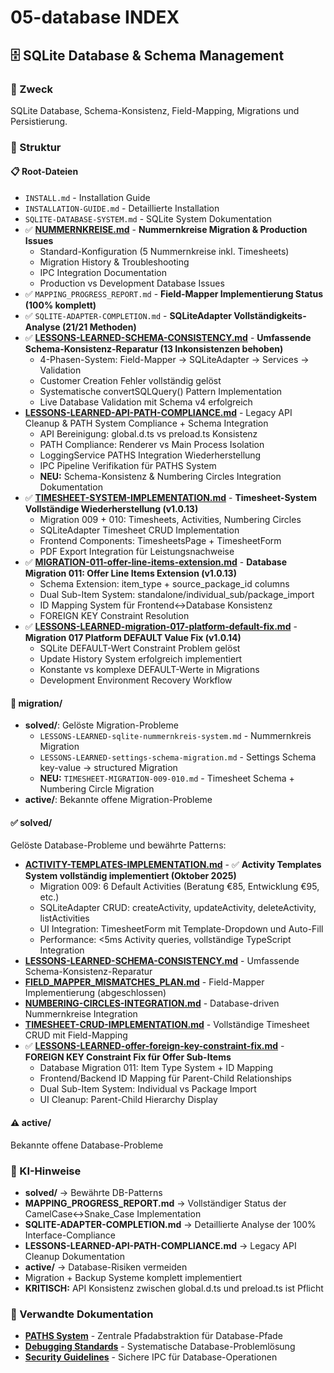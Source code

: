 # 05-database INDEX

## 🗄️ SQLite Database & Schema Management

### 🎯 Zweck
SQLite Database, Schema-Konsistenz, Field-Mapping, Migrations und Persistierung.

### 📁 Struktur

#### 📋 Root-Dateien
- `INSTALL.md` - Installation Guide
- `INSTALLATION-GUIDE.md` - Detaillierte Installation
- `SQLITE-DATABASE-SYSTEM.md` - SQLite System Dokumentation
- ✅ **[NUMMERNKREISE.md](NUMMERNKREISE.md)** - **Nummernkreise Migration & Production Issues** 
  - Standard-Konfiguration (5 Nummernkreise inkl. Timesheets)
  - Migration History & Troubleshooting
  - IPC Integration Documentation
  - Production vs Development Database Issues
- ✅ `MAPPING_PROGRESS_REPORT.md` - **Field-Mapper Implementierung Status (100% komplett)**
- ✅ `SQLITE-ADAPTER-COMPLETION.md` - **SQLiteAdapter Vollständigkeits-Analyse (21/21 Methoden)**
- ✅ **[LESSONS-LEARNED-SCHEMA-CONSISTENCY.md](LESSONS-LEARNED-SCHEMA-CONSISTENCY.md)** - **Umfassende Schema-Konsistenz-Reparatur (13 Inkonsistenzen behoben)**
  - 4-Phasen-System: Field-Mapper → SQLiteAdapter → Services → Validation
  - Customer Creation Fehler vollständig gelöst
  - Systematische convertSQLQuery() Pattern Implementation
  - Live Database Validation mit Schema v4 erfolgreich
- **[LESSONS-LEARNED-API-PATH-COMPLIANCE.md](LESSONS-LEARNED-API-PATH-COMPLIANCE.md)** - Legacy API Cleanup & PATH System Compliance + Schema Integration
  - API Bereinigung: global.d.ts vs preload.ts Konsistenz
  - PATH Compliance: Renderer vs Main Process Isolation  
  - LoggingService PATHS Integration Wiederherstellung
  - IPC Pipeline Verifikation für PATHS System
  - **NEU:** Schema-Konsistenz & Numbering Circles Integration Dokumentation
- ✅ **[TIMESHEET-SYSTEM-IMPLEMENTATION.md](TIMESHEET-SYSTEM-IMPLEMENTATION.md)** - **Timesheet-System Vollständige Wiederherstellung (v1.0.13)**
  - Migration 009 + 010: Timesheets, Activities, Numbering Circles
  - SQLiteAdapter Timesheet CRUD Implementation
  - Frontend Components: TimesheetsPage + TimesheetForm
  - PDF Export Integration für Leistungsnachweise
- ✅ **[MIGRATION-011-offer-line-items-extension.md](MIGRATION-011-offer-line-items-extension.md)** - **Database Migration 011: Offer Line Items Extension (v1.0.13)**
  - Schema Extension: item_type + source_package_id columns
  - Dual Sub-Item System: standalone/individual_sub/package_import
  - ID Mapping System für Frontend↔Database Konsistenz
  - FOREIGN KEY Constraint Resolution
- ✅ **[LESSONS-LEARNED-migration-017-platform-default-fix.md](LESSONS-LEARNED-migration-017-platform-default-fix.md)** - **Migration 017 Platform DEFAULT Value Fix (v1.0.14)**
  - SQLite DEFAULT-Wert Constraint Problem gelöst
  - Update History System erfolgreich implementiert
  - Konstante vs komplexe DEFAULT-Werte in Migrations
  - Development Environment Recovery Workflow

#### 🔄 migration/
- **solved/**: Gelöste Migration-Probleme
  - `LESSONS-LEARNED-sqlite-nummernkreis-system.md` - Nummernkreis Migration
  - `LESSONS-LEARNED-settings-schema-migration.md` - Settings Schema key-value → structured Migration
  - **NEU:** `TIMESHEET-MIGRATION-009-010.md` - Timesheet Schema + Numbering Circle Migration
- **active/**: Bekannte offene Migration-Probleme

#### ✅ solved/
Gelöste Database-Probleme und bewährte Patterns:
- **[ACTIVITY-TEMPLATES-IMPLEMENTATION.md](solved/ACTIVITY-TEMPLATES-IMPLEMENTATION.md)** - ✅ **Activity Templates System vollständig implementiert (Oktober 2025)**
  - Migration 009: 6 Default Activities (Beratung €85, Entwicklung €95, etc.)
  - SQLiteAdapter CRUD: createActivity, updateActivity, deleteActivity, listActivities
  - UI Integration: TimesheetForm mit Template-Dropdown und Auto-Fill
  - Performance: <5ms Activity queries, vollständige TypeScript Integration
- **[LESSONS-LEARNED-SCHEMA-CONSISTENCY.md](LESSONS-LEARNED-SCHEMA-CONSISTENCY.md)** - Umfassende Schema-Konsistenz-Reparatur
- **[FIELD_MAPPER_MISMATCHES_PLAN.md](solved/FIELD_MAPPER_MISMATCHES_PLAN.md)** - Field-Mapper Implementierung (abgeschlossen)
- **[NUMBERING-CIRCLES-INTEGRATION.md](solved/NUMBERING-CIRCLES-INTEGRATION.md)** - Database-driven Nummernkreise Integration
- **[TIMESHEET-CRUD-IMPLEMENTATION.md](solved/TIMESHEET-CRUD-IMPLEMENTATION.md)** - Vollständige Timesheet CRUD mit Field-Mapping
- ✅ **[LESSONS-LEARNED-offer-foreign-key-constraint-fix.md](solved/LESSONS-LEARNED-offer-foreign-key-constraint-fix.md)** - **FOREIGN KEY Constraint Fix für Offer Sub-Items**
  - Database Migration 011: Item Type System + ID Mapping
  - Frontend/Backend ID Mapping für Parent-Child Relationships  
  - Dual Sub-Item System: Individual vs Package Import
  - UI Cleanup: Parent-Child Hierarchy Display

#### ⚠️ active/
Bekannte offene Database-Probleme

### 🚀 KI-Hinweise
- **solved/** → Bewährte DB-Patterns
- **MAPPING_PROGRESS_REPORT.md** → Vollständiger Status der CamelCase↔Snake_Case Implementation
- **SQLITE-ADAPTER-COMPLETION.md** → Detaillierte Analyse der 100% Interface-Compliance
- **LESSONS-LEARNED-API-PATH-COMPLIANCE.md** → Legacy API Cleanup Dokumentation
- **active/** → Database-Risiken vermeiden
- Migration + Backup Systeme komplett implementiert
- **KRITISCH:** API Konsistenz zwischen global.d.ts und preload.ts ist Pflicht

### 🔗 Verwandte Dokumentation
- **[PATHS System](../06-paths/PATHS-SYSTEM-DOCUMENTATION.md)** - Zentrale Pfadabstraktion für Database-Pfade
- **[Debugging Standards](../03-development/debugging.md)** - Systematische Database-Problemlösung
- **[Security Guidelines](../10-security/INDEX.md)** - Sichere IPC für Database-Operationen